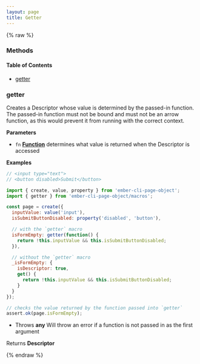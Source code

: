 ```yaml
---
layout: page
title: Getter
---
```


{% raw %}
### Methods


<!-- Generated by documentation.js. Update this documentation by updating the source code. -->

#### Table of Contents

-   [getter][1]

### getter

Creates a Descriptor whose value is determined by the passed-in function.
The passed-in function must not be bound and must not be an arrow function,
as this would prevent it from running with the correct context.

**Parameters**

-   `fn` **[Function][2]** determines what value is returned when the Descriptor is accessed

**Examples**

```javascript
// <input type="text">
// <button disabled>Submit</button>

import { create, value, property } from 'ember-cli-page-object';
import { getter } from 'ember-cli-page-object/macros';

const page = create({
  inputValue: value('input'),
  isSubmitButtonDisabled: property('disabled', 'button'),

  // with the `getter` macro
  isFormEmpty: getter(function() {
    return !this.inputValue && this.isSubmitButtonDisabled;
  }),

  // without the `getter` macro
  _isFormEmpty: {
    isDescriptor: true,
    get() {
      return !this.inputValue && this.isSubmitButtonDisabled;
    }
  }
});

// checks the value returned by the function passed into `getter`
assert.ok(page.isFormEmpty);
```

-   Throws **any** Will throw an error if a function is not passed in as the first argument

Returns **Descriptor** 

[1]: #getter

[2]: https://developer.mozilla.org/docs/Web/JavaScript/Reference/Statements/function
{% endraw %}